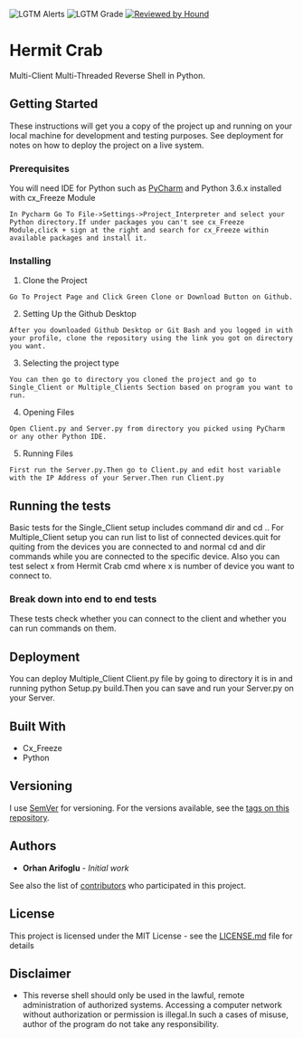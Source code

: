 ![LGTM Alerts](https://img.shields.io/lgtm/alerts/github/orhanarifoglu/Hermit-Crab) ![LGTM Grade](https://img.shields.io/lgtm/grade/python/github/orhanarifoglu/Hermit-Crab) [![Reviewed by Hound](https://img.shields.io/badge/Reviewed_by-Hound-8E64B0.svg)](https://houndci.com)
# Hermit Crab

Multi-Client Multi-Threaded Reverse Shell in Python.


## Getting Started

These instructions will get you a copy of the project up and running on your local machine for development and testing purposes. See deployment for notes on how to deploy the project on a live system.

### Prerequisites

You will need IDE for Python such as [PyCharm](https://www.jetbrains.com/pycharm/) and Python 3.6.x installed with cx_Freeze Module
```
In Pycharm Go To File->Settings->Project_Interpreter and select your Python directory.If under packages you can't see cx_Freeze Module,click + sign at the right and search for cx_Freeze within available packages and install it.
```

### Installing

1) Clone the Project

```
Go To Project Page and Click Green Clone or Download Button on Github.
```

2) Setting Up the Github Desktop

```
After you downloaded Github Desktop or Git Bash and you logged in with your profile, clone the repository using the link you got on directory you want.
```

3) Selecting the project type

```
You can then go to directory you cloned the project and go to Single_Client or Multiple_Clients Section based on program you want to run.
```

4) Opening Files

```
Open Client.py and Server.py from directory you picked using PyCharm or any other Python IDE.
```

5) Running Files

```
First run the Server.py.Then go to Client.py and edit host variable with the IP Address of your Server.Then run Client.py
```


## Running the tests

Basic tests for the Single_Client setup includes command dir and cd .. 
For Multiple_Client setup you can run list to list of connected devices.quit for quiting from the devices you are connected to and normal cd and dir commands while you are connected to the specific device. Also you can test select x from Hermit Crab cmd where x is number of device you want to connect to.

### Break down into end to end tests

These tests check whether you can connect to the client and whether you can run commands on them.


## Deployment

You can deploy Multiple_Client Client.py file by going to directory it is in and running python Setup.py build.Then you can save and run your Server.py on your Server.

## Built With

* Cx_Freeze
* Python


## Versioning

I use [SemVer](http://semver.org/) for versioning. For the versions available, see the [tags on this repository](https://github.com/your/project/tags). 

## Authors

* **Orhan Arifoglu** - *Initial work* 

See also the list of [contributors](https://github.com/lemikistu/Hermit-Crab/graphs/contributors) who participated in this project.

## License

This project is licensed under the MIT License - see the [LICENSE.md](LICENSE.md) file for details

## Disclaimer

* This reverse shell should only be used in the lawful, remote administration of authorized systems. Accessing a computer network without authorization or permission is illegal.In such a cases of misuse, author of the program do not take any responsibility.
